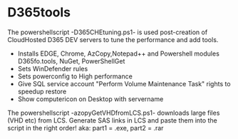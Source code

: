 # D365tools
The powershellscript -D365CHEtuning.ps1- is used post-creation of CloudHosted D365 DEV servers to tune the performance and add tools.<br>
- Installs EDGE, Chrome, AzCopy,Notepad++ and Powershell modules D365fo.tools, NuGet, PowerShellGet
- Sets WinDefender rules
- Sets powerconfig to High performance
- Give SQL service account "Perform Volume Maintenance Task" rights to speedup restore
- Show computericon on Desktop with servername

The powershellscript -azopyGetVHDfromLCS.ps1- downloads large files (VHD etc) from LCS.
Generate SAS links in LCS and paste them into the script in the right order! aka: part1 = .exe, part2 = .rar
